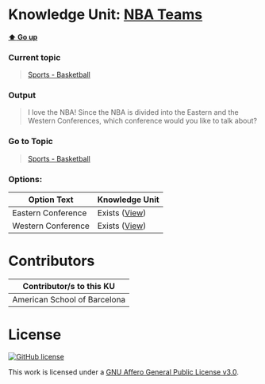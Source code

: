 # Knowledge Unit: [NBA Teams](../../knowledge_units/sports-basketball/nba-teams.md)

#### [:arrow_up: Go up](../../topics/sports-basketball.md)
### Current topic
> [Sports - Basketball](../../topics/sports-basketball.md)
### Output
> I love the NBA! Since the NBA is divided into the Eastern and the Western Conferences, which conference would you like to talk about?
### Go to Topic
> [Sports - Basketball](../../topics/sports-basketball.md)

### Options: 

| Option Text | Knowledge Unit |
| - | - |  
| Eastern Conference  |  Exists ([View](../../knowledge_units/sports-basketball/eastern-conference.md))  |  
| Western Conference  |  Exists ([View](../../knowledge_units/sports-basketball/western-conference.md))  | 

# Contributors

| Contributor/s to this KU |
| - | 
| American School of Barcelona |

# License
[![GitHub license](https://img.shields.io/github/license/inbrainz/cerebro)](https://github.com/inbrainz/cerebro/blob/master/LICENSE)

This work is licensed under a [GNU Affero General Public License v3.0](https://www.gnu.org/licenses/agpl-3.0.txt).